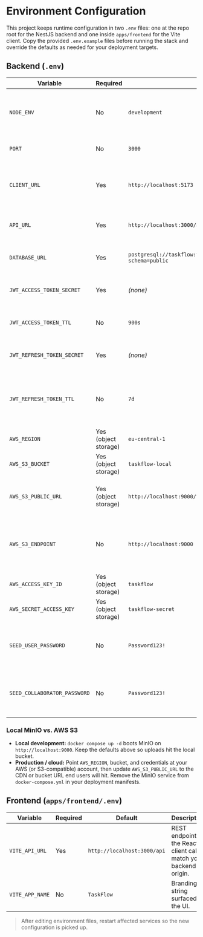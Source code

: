 # Environment Configuration

This project keeps runtime configuration in two `.env` files: one at the repo root for the NestJS backend and one inside `apps/frontend` for the Vite client. Copy the provided `.env.example` files before running the stack and override the defaults as needed for your deployment targets.

## Backend (`.env`)

| Variable                     | Required             | Default                                                                | Description                                                            |
| ---------------------------- | -------------------- | ---------------------------------------------------------------------- | ---------------------------------------------------------------------- |
| `NODE_ENV`                   | No                   | `development`                                                          | Runtime mode for NestJS and Prisma; tests override this automatically. |
| `PORT`                       | No                   | `3000`                                                                 | HTTP port the API listens on.                                          |
| `CLIENT_URL`                 | Yes                  | `http://localhost:5173`                                                | Origin allowed through CORS and used by auth cookies.                  |
| `API_URL`                    | Yes                  | `http://localhost:3000/api`                                            | Base URL surfaced to the frontend for API calls.                       |
| `DATABASE_URL`               | Yes                  | `postgresql://taskflow:taskflow@localhost:5432/taskflow?schema=public` | Connection string consumed by Prisma.                                  |
| `JWT_ACCESS_TOKEN_SECRET`    | Yes                  | _(none)_                                                               | Strong secret for signing access tokens.                               |
| `JWT_ACCESS_TOKEN_TTL`       | No                   | `900s`                                                                 | Access-token lifetime (supports `ms` syntax).                          |
| `JWT_REFRESH_TOKEN_SECRET`   | Yes                  | _(none)_                                                               | Strong secret for signing refresh tokens.                              |
| `JWT_REFRESH_TOKEN_TTL`      | No                   | `7d`                                                                   | Refresh-token lifetime; keep long enough to survive browser sessions.  |
| `AWS_REGION`                 | Yes (object storage) | `eu-central-1`                                                         | Region passed to the S3 client.                                        |
| `AWS_S3_BUCKET`              | Yes (object storage) | `taskflow-local`                                                       | Bucket storing attachments.                                            |
| `AWS_S3_PUBLIC_URL`          | Yes (object storage) | `http://localhost:9000/taskflow-local`                                 | Base URL the frontend uses to render uploaded files.                   |
| `AWS_S3_ENDPOINT`            | No                   | `http://localhost:9000`                                                | Custom endpoint for S3-compatible providers (MinIO, LocalStack).       |
| `AWS_ACCESS_KEY_ID`          | Yes (object storage) | `taskflow`                                                             | Credentials for S3/MinIO access.                                       |
| `AWS_SECRET_ACCESS_KEY`      | Yes (object storage) | `taskflow-secret`                                                      | Credentials for S3/MinIO access.                                       |
| `SEED_USER_PASSWORD`         | No                   | `Password123!`                                                         | Seeded owner password; override in any shared environment.             |
| `SEED_COLLABORATOR_PASSWORD` | No                   | `Password123!`                                                         | Seeded collaborator password; override in any shared environment.      |

### Local MinIO vs. AWS S3

- **Local development:** `docker compose up -d` boots MinIO on `http://localhost:9000`. Keep the defaults above so uploads hit the local bucket.
- **Production / cloud:** Point `AWS_REGION`, bucket, and credentials at your AWS (or S3-compatible) account, then update `AWS_S3_PUBLIC_URL` to the CDN or bucket URL end users will hit. Remove the MinIO service from `docker-compose.yml` in your deployment manifests.

## Frontend (`apps/frontend/.env`)

| Variable        | Required | Default                     | Description                                                      |
| --------------- | -------- | --------------------------- | ---------------------------------------------------------------- |
| `VITE_API_URL`  | Yes      | `http://localhost:3000/api` | REST endpoint the React client calls; match your backend origin. |
| `VITE_APP_NAME` | No       | `TaskFlow`                  | Branding string surfaced in the UI.                              |

> After editing environment files, restart affected services so the new configuration is picked up.

